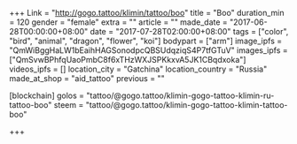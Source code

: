 +++
Link = "http://gogo.tattoo/klimin/tattoo/boo"
title = "Boo"
duration_min = 120
gender = "female"
extra = ""
article = ""
made_date = "2017-06-28T00:00:00+08:00"
date = "2017-07-28T02:00:00+08:00"
tags = ["color", "bird", "animal", "dragon", "flower", "koi"]
bodypart = ["arm"]
image_ipfs = "QmWiBggHaLW1bEaihHAGSonodpcQBSUdqziqS4P7tfGTuV"
images_ipfs = ["QmSvwBPhfqUaoPmbC8f6xTHzWXJSPKkxvA5JK1CBqdxoka"]
videos_ipfs = []
location_city = "Gatchina"
location_country = "Russia"
made_at_shop = "aid_tattoo"
previous = ""

[blockchain]
golos = "tattoo/@gogo.tattoo/klimin-gogo-tattoo-klimin-ru-tattoo-boo"
steem = "tattoo/@gogo.tattoo/klimin-gogo-tattoo-klimin-tattoo-boo"

+++
